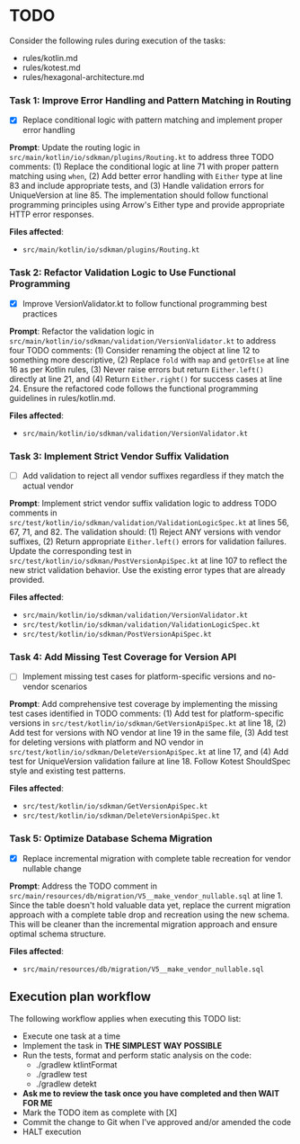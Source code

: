 # TODO

Consider the following rules during execution of the tasks:
- rules/kotlin.md
- rules/kotest.md
- rules/hexagonal-architecture.md

### Task 1: Improve Error Handling and Pattern Matching in Routing

- [X] Replace conditional logic with pattern matching and implement proper error handling

**Prompt**: Update the routing logic in `src/main/kotlin/io/sdkman/plugins/Routing.kt` to address three TODO comments: (1) Replace the conditional logic at line 71 with proper pattern matching using `when`, (2) Add better error handling with `Either` type at line 83 and include appropriate tests, and (3) Handle validation errors for UniqueVersion at line 85. The implementation should follow functional programming principles using Arrow's Either type and provide appropriate HTTP error responses.

**Files affected**:
- `src/main/kotlin/io/sdkman/plugins/Routing.kt`

### Task 2: Refactor Validation Logic to Use Functional Programming

- [X] Improve VersionValidator.kt to follow functional programming best practices

**Prompt**: Refactor the validation logic in `src/main/kotlin/io/sdkman/validation/VersionValidator.kt` to address four TODO comments: (1) Consider renaming the object at line 12 to something more descriptive, (2) Replace `fold` with `map` and `getOrElse` at line 16 as per Kotlin rules, (3) Never raise errors but return `Either.left()` directly at line 21, and (4) Return `Either.right()` for success cases at line 24. Ensure the refactored code follows the functional programming guidelines in rules/kotlin.md.

**Files affected**:
- `src/main/kotlin/io/sdkman/validation/VersionValidator.kt`

### Task 3: Implement Strict Vendor Suffix Validation

- [ ] Add validation to reject all vendor suffixes regardless if they match the actual vendor

**Prompt**: Implement strict vendor suffix validation logic to address TODO comments in `src/test/kotlin/io/sdkman/validation/ValidationLogicSpec.kt` at lines 56, 67, 71, and 82. The validation should: (1) Reject ANY versions with vendor suffixes, (2) Return appropriate `Either.left()` errors for validation failures. Update the corresponding test in `src/test/kotlin/io/sdkman/PostVersionApiSpec.kt` at line 107 to reflect the new strict validation behavior. Use the existing error types that are already provided.

**Files affected**:
- `src/main/kotlin/io/sdkman/validation/VersionValidator.kt`
- `src/test/kotlin/io/sdkman/validation/ValidationLogicSpec.kt`
- `src/test/kotlin/io/sdkman/PostVersionApiSpec.kt`

### Task 4: Add Missing Test Coverage for Version API

- [ ] Implement missing test cases for platform-specific versions and no-vendor scenarios

**Prompt**: Add comprehensive test coverage by implementing the missing test cases identified in TODO comments: (1) Add test for platform-specific versions in `src/test/kotlin/io/sdkman/GetVersionApiSpec.kt` at line 18, (2) Add test for versions with NO vendor at line 19 in the same file, (3) Add test for deleting versions with platform and NO vendor in `src/test/kotlin/io/sdkman/DeleteVersionApiSpec.kt` at line 17, and (4) Add test for UniqueVersion validation failure at line 18. Follow Kotest ShouldSpec style and existing test patterns.

**Files affected**:
- `src/test/kotlin/io/sdkman/GetVersionApiSpec.kt`
- `src/test/kotlin/io/sdkman/DeleteVersionApiSpec.kt`

### Task 5: Optimize Database Schema Migration

- [X] Replace incremental migration with complete table recreation for vendor nullable change

**Prompt**: Address the TODO comment in `src/main/resources/db/migration/V5__make_vendor_nullable.sql` at line 1. Since the table doesn't hold valuable data yet, replace the current migration approach with a complete table drop and recreation using the new schema. This will be cleaner than the incremental migration approach and ensure optimal schema structure.

**Files affected**:
- `src/main/resources/db/migration/V5__make_vendor_nullable.sql`

## Execution plan workflow

The following workflow applies when executing this TODO list:
- Execute one task at a time
- Implement the task in **THE SIMPLEST WAY POSSIBLE**
- Run the tests, format and perform static analysis on the code:
    - ./gradlew ktlintFormat
    - ./gradlew test
    - ./gradlew detekt
- **Ask me to review the task once you have completed and then WAIT FOR ME**
- Mark the TODO item as complete with [X]
- Commit the change to Git when I've approved and/or amended the code
- HALT execution
